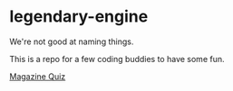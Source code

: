 # legendary-engine
We're not good at naming things.

This is a repo for a few coding buddies to have some fun.

[Magazine Quiz](magazine-quiz.html)
